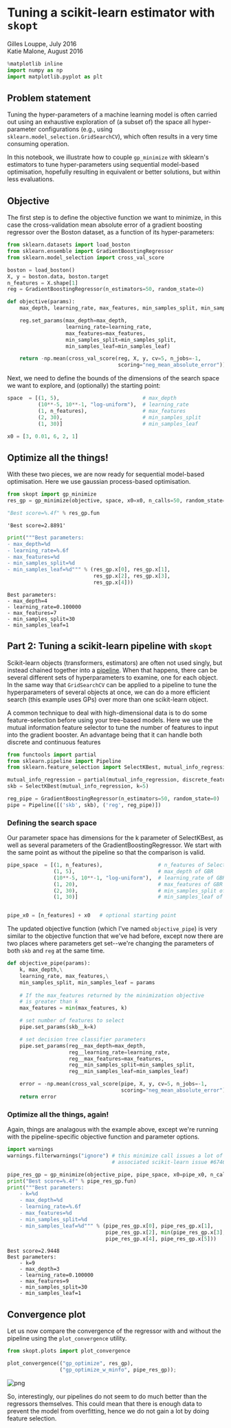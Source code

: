 
# Tuning a scikit-learn estimator with `skopt`

Gilles Louppe, July 2016 <br />
Katie Malone, August 2016


```python
%matplotlib inline
import numpy as np
import matplotlib.pyplot as plt
```

## Problem statement

Tuning the hyper-parameters of a machine learning model is often carried out using an exhaustive exploration of (a subset of) the space all hyper-parameter configurations (e.g., using `sklearn.model_selection.GridSearchCV`), which often results in a very time consuming operation. 

In this notebook, we illustrate how to couple `gp_minimize` with sklearn's estimators to tune hyper-parameters using sequential model-based optimisation, hopefully resulting in equivalent or better solutions, but within less evaluations.

## Objective 

The first step is to define the objective function we want to minimize, in this case the cross-validation mean absolute error of a gradient boosting regressor over the Boston dataset, as a function of its hyper-parameters:


```python
from sklearn.datasets import load_boston
from sklearn.ensemble import GradientBoostingRegressor
from sklearn.model_selection import cross_val_score

boston = load_boston()
X, y = boston.data, boston.target
n_features = X.shape[1]
reg = GradientBoostingRegressor(n_estimators=50, random_state=0)

def objective(params):
    max_depth, learning_rate, max_features, min_samples_split, min_samples_leaf = params

    reg.set_params(max_depth=max_depth,
                   learning_rate=learning_rate,
                   max_features=max_features,
                   min_samples_split=min_samples_split, 
                   min_samples_leaf=min_samples_leaf)

    return -np.mean(cross_val_score(reg, X, y, cv=5, n_jobs=-1,
                                    scoring="neg_mean_absolute_error"))
```

Next, we need to define the bounds of the dimensions of the search space we want to explore, and (optionally) the starting point:


```python
space  = [(1, 5),                           # max_depth
          (10**-5, 10**-1, "log-uniform"),  # learning_rate
          (1, n_features),                  # max_features
          (2, 30),                          # min_samples_split
          (1, 30)]                          # min_samples_leaf

x0 = [3, 0.01, 6, 2, 1]
```

## Optimize all the things!

With these two pieces, we are now ready for sequential model-based optimisation. Here we use gaussian process-based optimisation.


```python
from skopt import gp_minimize
res_gp = gp_minimize(objective, space, x0=x0, n_calls=50, random_state=0, n_random_starts=0)

"Best score=%.4f" % res_gp.fun
```




    'Best score=2.8891'




```python
print("""Best parameters:
- max_depth=%d
- learning_rate=%.6f
- max_features=%d
- min_samples_split=%d
- min_samples_leaf=%d""" % (res_gp.x[0], res_gp.x[1], 
                            res_gp.x[2], res_gp.x[3], 
                            res_gp.x[4]))
```

    Best parameters:
    - max_depth=4
    - learning_rate=0.100000
    - max_features=7
    - min_samples_split=30
    - min_samples_leaf=1


## Part 2: Tuning a scikit-learn pipeline with `skopt`

Scikit-learn objects (transformers, estimators) are often not used singly, but instead chained together into a <a href="http://scikit-learn.org/stable/modules/generated/sklearn.pipeline.Pipeline.html">pipeline</a>.  When that happens, there can be several different sets of hyperparameters to examine, one for each object.  In the same way that `GridSearchCV` can be applied to a pipeline to tune the hyperparameters of several objects at once, we can do a more efficient search (this example uses GPs) over more than one scikit-learn object.

A common technique to deal with high-dimensional data is to do some feature-selection before using your tree-based models. Here we use the mutual information feature selector to tune the number of features to input into the gradient booster. An advantage being that it can handle both discrete and continuous features


```python
from functools import partial
from sklearn.pipeline import Pipeline
from sklearn.feature_selection import SelectKBest, mutual_info_regression

mutual_info_regression = partial(mutual_info_regression, discrete_features=[3, 7])
skb = SelectKBest(mutual_info_regression, k=5)

reg_pipe = GradientBoostingRegressor(n_estimators=50, random_state=0)
pipe = Pipeline([('skb', skb), ('reg', reg_pipe)])
```

### Defining the search space

Our parameter space has dimensions for the k parameter of SelectKBest, as well as several parameters of the GradientBoostingRegressor. We start with the same point as without the pipeline so that the comparison is valid.


```python
pipe_space  = [(1, n_features),                  # n_features of SelectKBest
               (1, 5),                           # max_depth of GBR
               (10**-5, 10**-1, "log-uniform"),  # learning_rate of GBR
               (1, 20),                          # max_features of GBR
               (2, 30),                          # min_samples_split of GBR
               (1, 30)]                          # min_samples_leaf of GBR


pipe_x0 = [n_features] + x0   # optional starting point
```

The updated objective function (which I've named `objective_pipe`) is very similar to the objective function that we've had before, except now there are two places where parameters get set--we're changing the parameters of both `skb` and `reg` at the same time.


```python
def objective_pipe(params):
    k, max_depth,\
    learning_rate, max_features,\
    min_samples_split, min_samples_leaf = params
    
    # If the max_features returned by the minimization objective
    # is greater than k
    max_features = min(max_features, k)

    # set number of features to select
    pipe.set_params(skb__k=k)

    # set decision tree classifier parameters
    pipe.set_params(reg__max_depth=max_depth,
                    reg__learning_rate=learning_rate,
                    reg__max_features=max_features,
                    reg__min_samples_split=min_samples_split,
                    reg__min_samples_leaf=min_samples_leaf)

    error = -np.mean(cross_val_score(pipe, X, y, cv=5, n_jobs=-1,
                                     scoring="neg_mean_absolute_error"))
    return error
```

### Optimize all the things, again!

Again, things are analagous with the example above, except we're running with the pipeline-specific objective function and parameter options.


```python
import warnings
warnings.filterwarnings("ignore") # this minimize call issues a lot of warnings--quiet them
                                  # associated scikit-learn issue #6746

pipe_res_gp = gp_minimize(objective_pipe, pipe_space, x0=pipe_x0, n_calls=50, random_state=0)
print("Best score=%.4f" % pipe_res_gp.fun)
print("""Best parameters:
    - k=%d
    - max_depth=%d
    - learning_rate=%.6f
    - max_features=%d
    - min_samples_split=%d
    - min_samples_leaf=%d""" % (pipe_res_gp.x[0], pipe_res_gp.x[1],
                                pipe_res_gp.x[2], min(pipe_res_gp.x[3], pipe_res_gp.x[0]),
                                pipe_res_gp.x[4], pipe_res_gp.x[5]))
```

    Best score=2.9448
    Best parameters:
        - k=9
        - max_depth=3
        - learning_rate=0.100000
        - max_features=9
        - min_samples_split=30
        - min_samples_leaf=1


## Convergence plot

Let us now compare the convergence of the regressor with and without the pipeline using the `plot_convergence` utility.


```python
from skopt.plots import plot_convergence

plot_convergence(("gp_optimize", res_gp),
                 ("gp_optimize_w_minfo", pipe_res_gp));
```


![png](hyperparameter-optimization_files/hyperparameter-optimization_23_0.png)


So, interestingly, our pipelines do not seem to do much better than the regressors themselves. This could mean that there is enough data to prevent the model from overfitting, hence we do not gain a lot by doing feature selection.
